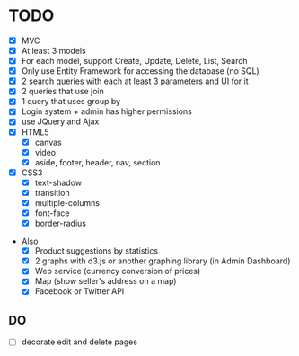 # TODO
- [x] MVC
- [x] At least 3 models
- [x] For each model, support Create, Update, Delete, List, Search
- [x] Only use Entity Framework for accessing the database (no SQL)
- [x] 2 search queries with each at least 3 parameters and UI for it
- [x] 2 queries that use join
- [x] 1 query that uses group by
- [x] Login system + admin has higher permissions
- [x] use JQuery and Ajax
- [x] HTML5
    - [x] canvas
    - [x] video
    - [x] aside, footer, header, nav, section
- [x] CSS3
    - [x] text-shadow
    - [x] transition
    - [x] multiple-columns
    - [x] font-face
    - [x] border-radius
- Also
    - [x] Product suggestions by statistics
    - [x] 2 graphs with d3.js or another graphing library (in Admin Dashboard)
    - [x] Web service (currency conversion of prices)
    - [x] Map (show seller's address on a map)
    - [x] Facebook or Twitter API

## DO
- [ ] decorate edit and delete pages
